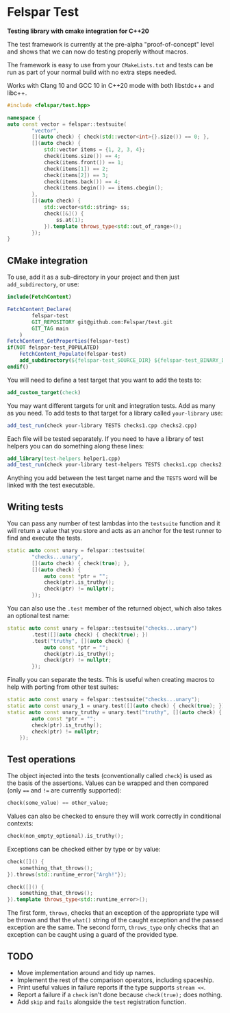 # Felspar Test


**Testing library with cmake integration for C++20**

The test framework is currently at the pre-alpha "proof-of-concept" level and shows that we can now do testing properly without macros.

The framework is easy to use from your `CMakeLists.txt` and tests can be run as part of your normal build with no extra steps needed.

Works with Clang 10 and GCC 10 in C++20 mode with both libstdc++ and libc++.

```cpp
#include <felspar/test.hpp>

namespace {
auto const vector = felspar::testsuite(
        "vector",
        [](auto check) { check(std::vector<int>{}.size()) == 0; },
        [](auto check) {
            std::vector items = {1, 2, 3, 4};
            check(items.size()) == 4;
            check(items.front()) == 1;
            check(items[1]) == 2;
            check(items[2]) == 3;
            check(items.back()) == 4;
            check(items.begin()) == items.cbegin();
        },
        [](auto check) {
            std::vector<std::string> ss;
            check([&]() {
                ss.at(1);
            }).template throws_type<std::out_of_range>();
        });
}
```


## CMake integration

To use, add it as a sub-directory in your project and then just `add_subdirectory`, or use:

```cmake
include(FetchContent)

FetchContent_Declare(
        felspar-test
        GIT_REPOSITORY git@github.com:Felspar/test.git
        GIT_TAG main
    )
FetchContent_GetProperties(felspar-test)
if(NOT felspar-test_POPULATED)
    FetchContent_Populate(felspar-test)
    add_subdirectory(${felspar-test_SOURCE_DIR} ${felspar-test_BINARY_DIR})
endif()
```

You will need to define a test target that you want to add the tests to:

```cmake
add_custom_target(check)
```

You may want different targets for unit and integration tests. Add as many as you need. To add tests to that target for a library called `your-library` use:

```cmake
add_test_run(check your-library TESTS checks1.cpp checks2.cpp)
```

Each file will be tested separately. If you need to have a library of test helpers you can do something along these lines:

```cmake
add_library(test-helpers helper1.cpp)
add_test_run(check your-library test-helpers TESTS checks1.cpp checks2.cpp)
```

Anything you add between the test target name and the `TESTS` word will be linked with the test executable.


## Writing tests

You can pass any number of test lambdas into the `testsuite` function and it will return a value that you store and acts as an anchor for the test runner to find and execute the tests.

```cpp
static auto const unary = felspar::testsuite(
        "checks...unary",
        [](auto check) { check(true); },
        [](auto check) {
            auto const *ptr = "";
            check(ptr).is_truthy();
            check(ptr) != nullptr);
        });
```

You can also use the `.test` member of the returned object, which also takes an optional test name:

```cpp
static auto const unary = felspar::testsuite("checks...unary")
        .test([](auto check) { check(true); })
        .test("truthy", [](auto check) {
            auto const *ptr = "";
            check(ptr).is_truthy();
            check(ptr) != nullptr;
        });
```

Finally you can separate the tests. This is useful when creating macros to help with porting from other test suites:

```cpp
static auto const unary = felspar::testsuite("checks...unary");
static auto const unary_1 = unary.test([](auto check) { check(true); });
static auto const unary_truthy = unary.test("truthy", [](auto check) {
        auto const *ptr = "";
        check(ptr).is_truthy();
        check(ptr) != nullptr;
    });
```


## Test operations

The object injected into the tests (conventionally called `check`) is used as the basis of the assertions. Values can be wrapped and then compared (only `==` and `!=` are currently supported):

```cpp
check(some_value) == other_value;
```

Values can also be checked to ensure they will work correctly in conditional contexts:

```cpp
check(non_empty_optional).is_truthy();
```

Exceptions can be checked either by type or by value:

```cpp
check([]() {
    something_that_throws();
}).throws(std::runtime_error{"Argh!"});

check([]() {
    something_that_throws();
}).template throws_type<std::runtime_error>();
```

The first form, `throws`, checks that an exception of the appropriate type will be thrown and that the `what()` string of the caught exception and the passed exception are the same. The second form, `throws_type` only checks that an exception can be caught using a guard of the provided type.


## TODO

* Move implementation around and tidy up names.
* Implement the rest of the comparison operators, including spaceship.
* Print useful values in failure reports if the type supports `stream <<`.
* Report a failure if a `check` isn't done because `check(true);` does nothing.
* Add `skip` and `fails` alongside the `test` registration function.
